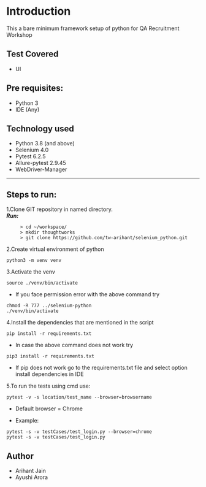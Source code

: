 # Introduction
This a bare minimum framework setup of python for QA Recruitment Workshop

## Test Covered
* UI


## Pre requisites: <br>
* Python 3 <br>
* IDE (Any)

## Technology used
* Python 3.8 (and above)
* Selenium 4.0
* Pytest 6.2.5
* Allure-pytest 2.9.45
* WebDriver-Manager

-------------------------------------------------------------------------
## Steps to run:
1.Clone GIT repository in named directory. <br>
**_Run:_**
```
     > cd ~/workspace/
     > mkdir thoughtworks
     > git clone https://github.com/tw-arihant/selenium_python.git
```   
2.Create virtual environment of python
```
python3 -m venv venv
```
3.Activate the venv
```
source ./venv/bin/activate
```
* If you face permission error with the above command try
```
chmod -R 777 ../selenium-python
./venv/bin/activate
```
4.Install the dependencies that are mentioned in the script
```
pip install -r requirements.txt
```
* In case the above command does not work try
```
pip3 install -r requirements.txt
```
* If pip does not work go to the requirements.txt file and select option install dependencies in IDE

5.To run the tests using cmd use: 
```
pytest -v -s location/test_name --browser=browsername
```
* Default browser = Chrome

* Example: 

```
pytest -s -v testCases/test_login.py --browser=chrome
pytest -s -v testCases/test_login.py
```     
## Author
* Arihant Jain
* Ayushi Arora
